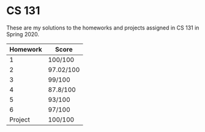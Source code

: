 # CS 131
These are my solutions to the homeworks and projects assigned in CS 131 in Spring 2020.

| Homework | Score |
| ------- | ----- |
| 1 | 100/100  |
| 2 | 97.02/100  |
| 3 | 99/100  |
| 4 | 87.8/100  |
| 5 | 93/100  |
| 6 | 97/100  |
| Project | 100/100  |
